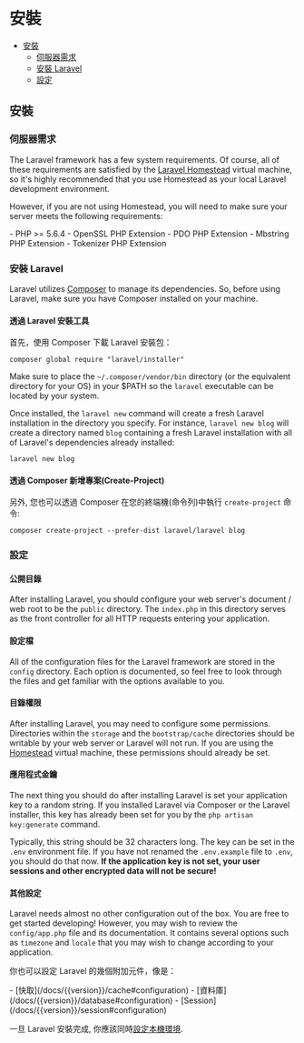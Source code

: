 # 安裝

- [安裝](#installation)
    - [伺服器需求](#server-requirements)
    - [安裝 Laravel](#installing-laravel)
    - [設定](#configuration)

<a name="installation"></a>
## 安裝

<a name="server-requirements"></a>
### 伺服器需求

The Laravel framework has a few system requirements. Of course, all of these requirements are satisfied by the [Laravel Homestead](/docs/{{version}}/homestead) virtual machine, so it's highly recommended that you use Homestead as your local Laravel development environment.

However, if you are not using Homestead, you will need to make sure your server meets the following requirements:

<div class="content-list" markdown="1">
- PHP >= 5.6.4
- OpenSSL PHP Extension
- PDO PHP Extension
- Mbstring PHP Extension
- Tokenizer PHP Extension
</div>

<a name="installing-laravel"></a>
### 安裝 Laravel

Laravel utilizes [Composer](http://getcomposer.org) to manage its dependencies. So, before using Laravel, make sure you have Composer installed on your machine.

#### 透過 Laravel 安裝工具

首先，使用 Composer 下載 Laravel 安裝包：

    composer global require "laravel/installer"

Make sure to place the `~/.composer/vendor/bin` directory (or the equivalent directory for your OS) in your $PATH so the `laravel` executable can be located by your system.

Once installed, the `laravel new` command will create a fresh Laravel installation in the directory you specify. For instance, `laravel new blog` will create a directory named `blog` containing a fresh Laravel installation with all of Laravel's dependencies already installed:

    laravel new blog

#### 透過 Composer 新增專案(Create-Project)

另外, 您也可以透過 Composer 在您的終端機(命令列)中執行 `create-project` 命令:

    composer create-project --prefer-dist laravel/laravel blog

<a name="configuration"></a>
### 設定

#### 公開目錄

After installing Laravel, you should configure your web server's document / web root to be the `public` directory. The `index.php` in this directory serves as the front controller for all HTTP requests entering your application.

#### 設定檔

All of the configuration files for the Laravel framework are stored in the `config` directory. Each option is documented, so feel free to look through the files and get familiar with the options available to you.

#### 目錄權限

After installing Laravel, you may need to configure some permissions. Directories within the `storage` and the `bootstrap/cache` directories should be writable by your web server or Laravel will not run. If you are using the [Homestead](/docs/{{version}}/homestead) virtual machine, these permissions should already be set.

#### 應用程式金鑰

The next thing you should do after installing Laravel is set your application key to a random string. If you installed Laravel via Composer or the Laravel installer, this key has already been set for you by the `php artisan key:generate` command.

Typically, this string should be 32 characters long. The key can be set in the `.env` environment file. If you have not renamed the `.env.example` file to `.env`, you should do that now. **If the application key is not set, your user sessions and other encrypted data will not be secure!**

#### 其他設定

Laravel needs almost no other configuration out of the box. You are free to get started developing! However, you may wish to review the `config/app.php` file and its documentation. It contains several options such as `timezone` and `locale` that you may wish to change according to your application.

你也可以設定 Laravel 的幾個附加元件，像是：

<div class="content-list" markdown="1">
- [快取](/docs/{{version}}/cache#configuration)
- [資料庫](/docs/{{version}}/database#configuration)
- [Session](/docs/{{version}}/session#configuration)
</div>

一旦 Laravel 安裝完成, 你應該同時[設定本機環境](/docs/{{version}}/configuration#environment-configuration).
